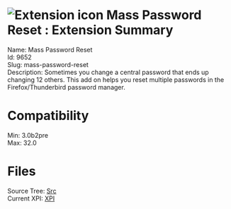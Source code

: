 # ![Extension icon](https://addons.thunderbird.net/static/img/addon-icons/default-64.png) Mass Password Reset : Extension Summary

Name: Mass Password Reset  
Id: 9652  
Slug: mass-password-reset  
Description: Sometimes you change a central password that ends up changing 12 others.  This add on helps you reset multiple passwords in the Firefox/Thunderbird password manager.
  

# Compatibility
Min: 3.0b2pre  
Max: 32.0  

# Files

Source Tree: [Src](C:/Dev/Thunderbird/ThunderKdB/xall/xOther/9652-mass-password-reset/src)  
Current XPI: [XPI](C:/Dev/Thunderbird/ThunderKdB/xall/xOther/9652-mass-password-reset/xpi)  



